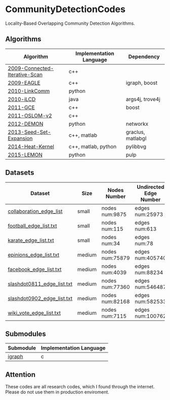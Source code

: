 # CommunityDetectionCodes
Locality-Based Overlapping Community Detection Algorithms.

## Algorithms

Algorithm | Implementation Language | Dependency
--- | --- | ---
[2009-Connected-Iterative-Scan](2009-Connected-Iterative-Scan) | c++ |
[2009-EAGLE](2009-EAGLE) | c++ | igraph, boost
[2010-LinkComm](2010-LinkCommunity) | python| 
[2010-iLCD](2010-iLCD) | java | args4j, trove4j
[2011-GCE](2011-GCE) | c++ | boost
[2011-OSLOM-v2](2011-OSLOM-v2) | c++ |
[2012-DEMON](2012-DEMON) | python | networkx
[2013-Seed-Set-Expansion](2013-Seed-Set-Expansion) | c++, matlab | graclus, matlabgl
[2014-Heat-Kernel](2014-Heat-Kernel) | c++, matlab, python | pylibbvg 
[2015-LEMON](2015-LEMON) | python | pulp

## Datasets

Dataset | Size | Nodes Number | Undirected Edge Number
--- | --- | --- | --- 
[collaboration_edge_list](Datasets/collaboration_edge_list.txt) | small | nodes num:9875 | edges num:25973
[football_edge_list.txt](Datasets/football_edge_list.txt) | small | nodes num:115 | edges num:613
[karate_edge_list.txt](Datasets/karate_edge_list.txt) | small | nodes num:34 | edges num:78
[epinions_edge_list.txt](Datasets/epinions_edge_list.txt) | medium | nodes num:75879 | edges num:405740
[facebook_edge_list.txt](Datasets/facebook_edge_list.txt) | medium | nodes num:4039 | edges num:88234
[slashdot0811_edge_list.txt](Datasets/slashdot0811_edge_list.txt) | medium | nodes num:77360 | edges num:546487
[slashdot0902_edge_list.txt](Datasets/slashdot0902_edge_list.txt) | medium | nodes num:82168 | edges num:582533
[wiki_vote_edge_list.txt](Datasets/wiki_vote_edge_list.txt) | medium | nodes num:7115 | edges num:100762


## Submodules

Submodule | Implementation Language
--- | ---
[igraph](SubModules/igraph) | c

## Attention
These codes are all research codes, which I found through the internet. Please do not use them in production enviroment.
